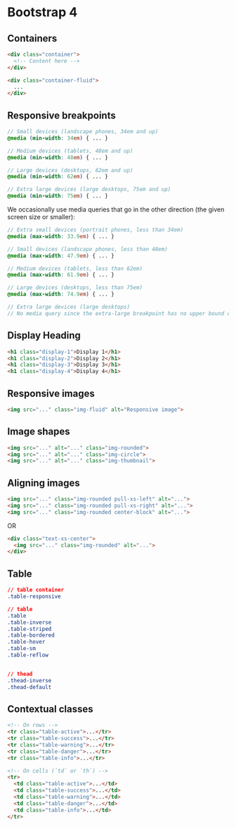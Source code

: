 # Bootstrap 4

## Containers

```html
<div class="container">
  <!-- Content here -->
</div>

<div class="container-fluid">
  ...
</div>
```

## Responsive breakpoints

```scss
// Small devices (landscape phones, 34em and up)
@media (min-width: 34em) { ... }

// Medium devices (tablets, 48em and up)
@media (min-width: 48em) { ... }

// Large devices (desktops, 62em and up)
@media (min-width: 62em) { ... }

// Extra large devices (large desktops, 75em and up)
@media (min-width: 75em) { ... }
```

We occasionally use media queries that go in the other direction (the given screen size or smaller):

```scss
// Extra small devices (portrait phones, less than 34em)
@media (max-width: 33.9em) { ... }

// Small devices (landscape phones, less than 48em)
@media (max-width: 47.9em) { ... }

// Medium devices (tablets, less than 62em)
@media (max-width: 61.9em) { ... }

// Large devices (desktops, less than 75em)
@media (max-width: 74.9em) { ... }

// Extra large devices (large desktops)
// No media query since the extra-large breakpoint has no upper bound on its width
```

## Display Heading

```html
<h1 class="display-1">Display 1</h1>
<h1 class="display-2">Display 2</h1>
<h1 class="display-3">Display 3</h1>
<h1 class="display-4">Display 4</h1>
```

## Responsive images

```html
<img src="..." class="img-fluid" alt="Responsive image">
```

## Image shapes

```html
<img src="..." alt="..." class="img-rounded">
<img src="..." alt="..." class="img-circle">
<img src="..." alt="..." class="img-thumbnail">
```

## Aligning images

```html
<img src="..." class="img-rounded pull-xs-left" alt="...">
<img src="..." class="img-rounded pull-xs-right" alt="...">
<img src="..." class="img-rounded center-block" alt="...">
```

OR

```html
<div class="text-xs-center">
  <img src="..." class="img-rounded" alt="...">
</div>
```

## Table

```css
// table container
.table-responsive

// table
.table
.table-inverse
.table-striped
.table-bordered
.table-hover
.table-sm
.table-reflow


// thead
.thead-inverse
.thead-default
```

## Contextual classes

```html
<!-- On rows -->
<tr class="table-active">...</tr>
<tr class="table-success">...</tr>
<tr class="table-warning">...</tr>
<tr class="table-danger">...</tr>
<tr class="table-info">...</tr>

<!-- On cells (`td` or `th`) -->
<tr>
  <td class="table-active">...</td>
  <td class="table-success">...</td>
  <td class="table-warning">...</td>
  <td class="table-danger">...</td>
  <td class="table-info">...</td>
</tr>
```

















